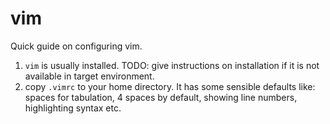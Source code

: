 # vim

Quick guide on configuring vim.

1. `vim` is usually installed. 
    TODO: give instructions on installation if it is not available in target environment.
2. copy `.vimrc` to your home directory. It has some sensible defaults like: spaces for 
    tabulation, 4 spaces by default, showing line numbers, highlighting syntax etc.
